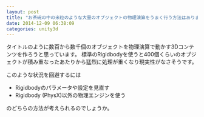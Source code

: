 ```yaml
---
layout: post
title: "お茶碗の中の米粒のような大量のオブジェクトの物理演算をうまく行う方法はありますか？"
date: 2014-12-09 06:38:09
categories: unity3d
---
```

<p>タイトルのように数百から数千個のオブジェクトを物理演算で動かす3Dコンテンツを作ろうと思っています。
標準のRigidbodyを使うと400個くらいのオブジェクトが積み重なったあたりから猛烈に処理が重くなり現実性がなさそうです。</p>

<p>このような状況を回避するには</p>

<ul>
<li>Rigidbodyのパラメータや設定を見直す</li>
<li>Rigidbody (PhysX)以外の物理エンジンを使う</li>
</ul>

<p>のどちらの方法が考えられるのでしょうか。</p>
